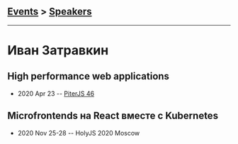 ## [Events](../README.md) > [Speakers](../speakers.md)
---

# Иван Затравкин

## High performance web applications
- 2020 Apr 23 -- [PiterJS 46](https://youtu.be/FMNLN5YIE_M?t=3629)    
## Microfrontends на React вместе с Kubernetes
- 2020 Nov 25-28 -- HolyJS 2020 Moscow    

